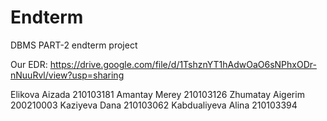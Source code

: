 # Endterm
DBMS PART-2 endterm project


Our EDR: 
https://drive.google.com/file/d/1TshznYT1hAdwOaO6sNPhxODr-nNuuRvl/view?usp=sharing





Elikova Aizada 210103181
Amantay Merey 210103126
Zhumatay Aigerim 200210003
Kaziyeva Dana 210103062
Kabdualiyeva Alina 210103394
